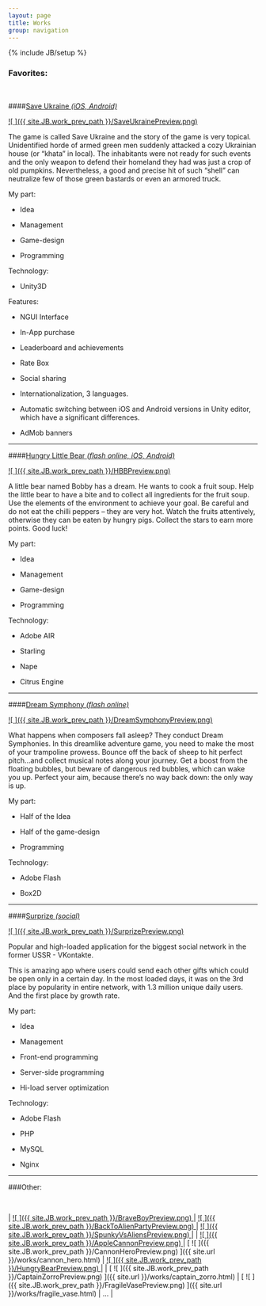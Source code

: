 ```yaml
---
layout: page
title: Works
group: navigation
---
```


{% include JB/setup %}

<!-- style="background-color:#F00" -->

<!-- Туду
   * Обьявить константой путь к превью ассетам и обычным ассетам
-->
<!--
Порядок расположения работ. Можно чем ниже - тем старше.
BraveBoyPreview.png

DreamSymphonyPreview.png
BackToAlienPartyPreview.png
SpunkyVsAliensPreview.png
HungryBearPreview.png

AppleCannonPreview.png
CannonHeroPreview.png
CaptainZorroPreview.png
FragileVasePreview.png
-->

### Favorites:

<br>

####[Save Ukraine *(iOS, Android)*](/works/save_ukraine.html)

[ ![ ]({{ site.JB.work_prev_path }}/SaveUkrainePreview.png) ](/works/save_ukraine.html)

The game is called Save Ukraine and the story of the game is very topical. Unidentified horde of armed green men
suddenly attacked a cozy Ukrainian house (or “khata” in local). The inhabitants were not ready for such events and
the only weapon to defend their homeland they had was just a crop of old pumpkins. Nevertheless, a good and precise
hit of such “shell” can neutralize few of those green bastards or even an armored truck.

My part:

* Idea

* Management

* Game-design

* Programming

Technology:

* Unity3D

Features:

* NGUI Interface

* In-App purchase

* Leaderboard and achievements

* Rate Box

* Social sharing

* Internationalization, 3 languages.

* Automatic switching between iOS and Android versions in Unity editor, which have a significant differences.

* AdMob banners

---

####[Hungry Little Bear *(flash online, iOS, Android)*](/works/hungry_little_bear.html)

[ ![ ]({{ site.JB.work_prev_path }}/HBBPreview.png) ](/works/hungry_little_bear.html)

A little bear named Bobby has a dream. He wants to cook a fruit soup. Help the little bear to have a bite and to
collect all ingredients for the fruit soup. Use the elements of the environment to achieve your goal. Be careful
and do not eat the chilli peppers – they are very hot. Watch the fruits attentively, otherwise they can be eaten
by hungry pigs. Collect the stars to earn more points. Good luck!

My part:

* Idea

* Management

* Game-design

* Programming


Technology:

* Adobe AIR

* Starling

* Nape

* Citrus Engine

---

####[Dream Symphony *(flash online)*](/works/dream_symphony.html)

[ ![ ]({{ site.JB.work_prev_path }}/DreamSymphonyPreview.png) ](/works/dream_symphony.html)

What happens when composers fall asleep? They conduct Dream Symphonies.
In this dreamlike adventure game, you need to make the most of your trampoline prowess. Bounce off the back
of sheep to hit perfect pitch…and collect musical notes along your journey. Get a boost from the floating bubbles,
but beware of dangerous red bubbles, which can wake you up. Perfect your aim, because
there’s no way back down: the only way is up.

My part:

* Half of the Idea

* Half of the game-design

* Programming

Technology:

* Adobe Flash

* Box2D

---

####[Surprize *(social)*](/works/surprize.html)

[ ![ ]({{ site.JB.work_prev_path }}/SurprizePreview.png) ](/works/surprize.html)

Popular and high-loaded application for the biggest social network in the former USSR - VKontakte.

This is amazing app where users could send each other gifts which could be open only in a certain day.
In the most loaded days, it was on the 3rd place by popularity in entire network, with 1.3 million unique daily users.
And the first place by growth rate.

My part:

* Idea

* Management

* Front-end programming

* Server-side programming

* Hi-load server optimization

Technology:

* Adobe Flash

* PHP

* MySQL

* Nginx

---

###Other:

<br>

| [ ![ ]({{ site.JB.work_prev_path }}/BraveBoyPreview.png) ](/works/brave_boy.html) | [ ![ ]({{ site.JB.work_prev_path }}/BackToAlienPartyPreview.png) ](/works/back_to_alien_party.html) | [ ![ ]({{ site.JB.work_prev_path }}/SpunkyVsAliensPreview.png) ](/works/spunky_vs_aliens.html) |
| [ ![ ]({{ site.JB.work_prev_path }}/AppleCannonPreview.png) ](/works/apple_cannon.html) | [ ![ ]({{ site.JB.work_prev_path }}/CannonHeroPreview.png) ]({{ site.url }}/works/cannon_hero.html) | [ ![ ]({{ site.JB.work_prev_path }}/HungryBearPreview.png) ](/works/hungry_bear.html) |
| [ ![ ]({{ site.JB.work_prev_path }}/CaptainZorroPreview.png) ]({{ site.url }}/works/captain_zorro.html) | [ ![ ]({{ site.JB.work_prev_path }}/FragileVasePreview.png) ]({{ site.url }}/works/fragile_vase.html) | ... |

